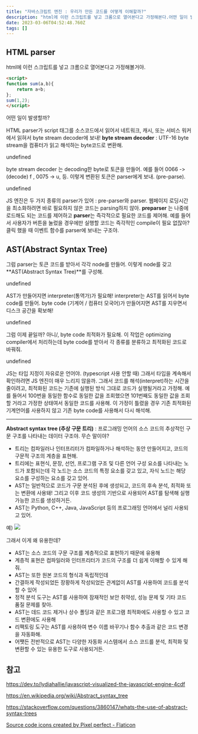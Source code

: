 ```yaml
---
title: "자바스크립트 엔진 : 우리가 만든 코드를 어떻게 이해할까?"
description: "html에 이런 스크립트를 넣고 크롬으로 열어본다고 가정해본다.어떤 일이 발생할까?HTML parser가 script 태그를 소스코드에서 읽어서 네트워크, 캐시, 또는 서비스 워커에서 읽혀서 byte stream decoder에 보내!byte stream decoder"
date: 2023-03-06T04:52:48.760Z
tags: []
---
```


## HTML parser
html에 이런 스크립트를 넣고 크롬으로 열어본다고 가정해볼거야.

```html
<script>
function sum(a,b){
	return a+b;
};
sum(1,2);
</script>
```

어떤 일이 발생할까?

HTML parser가 script 태그를 소스코드에서 읽어서 네트워크, 캐시, 또는 서비스 워커에서 읽혀서 byte stream decoder에 보내!
**byte stream decoder** : UTF-16 byte stream을 컴퓨터가 읽고 해석하는 byte코드로 변환해.

undefined

byte stream decoder 는 decoding한 byte로 토큰을 만들어.
예를 들어 0066 ->(decode) f , 0075 -> u, 등. 
이렇게 변환된 토큰은 parser에게 보내. (pre-parse). 

undefined

JS 엔진은 두 가지 종류의 parser가 있어 : pre-parser와 parser. 
웹페이지 로딩시간을 최소화하려면 바로 필요하지 않은 코드는 parsing하지 않아. 
**preparser** 는 나중에 로드해도 되는 코드를 제어하고
**parser**는 즉각적으로 필요한 코드를 제어해. 
예를 들어서 사용자가 버튼을 눌렀을 경우에만 실행할 코드는 즉각적인 compile이 필요 없잖아? 클릭 했을 때 이벤트 함수를 parser에 보내는 구조야. 

## AST(Abstract Syntax Tree)
그럼 parser는 토큰 코드를 받아서 각각 node를 만들어. 이렇게 node를 갖고 **AST(Abstract Syntax Tree)**를 구성해.

undefined

AST가 만들어지면 interpreter(통역가)가 필요해!
interpreter는 AST를 읽어서 byte code를 만들어. byte code (기계어 / 컴퓨터 모국어)가 만들어지면 AST를 지우면서 디스크 공간을 확보해!

undefined

그럼 이제 끝일까? 아니/, byte code 최적화가 필요해. 이 작업은 optimizing compiler에서 처리하는데 byte code를 받아서 각 종류를 분류하고 최적화된 코드로 바꿔줘. 

undefined

JS는 타입 지정이 자유로운 언어야. (typescript 사용 안할 때) 그래서 타입을 계속해서 확인하려면 JS 엔진이 매우 느리지 않을까. 
그래서 코드를 해석(interpret)하는 시간을 줄이려고, 최적화된 코드는 기존에 실행된 방식 그대로 코드가 실행될거라고 가정해. 예를 들어서 100번을 동일한 함수로 동일한 값을 조회했으면 101번째도 동일한 값을 조회할 거라고 가정한 상태여서 동일한 코드를 사용해. 이 가정이 틀렸을 경우 기존 최적화된 기계언어를 사용하지 않고 기존 byte code를 사용해서 다시 해석해. 

---

**Abstract syntax tree (추상 구문 트리)** : 프로그래밍 언어의 소스 코드의 추상적인 구문 구조를 나타내는 데이터 구조야.
무슨 말이야?
- 트리는 컴파일러나 인터프리터가 컴파일하거나 해석하는 동안 만들어지고, 코드의 구문적 구조의 계층을 표현해.
- 트리에는 표현식, 문장, 선언, 프로그램 구조 및 다른 언어 구성 요소를 나타내는 노드가 포함되는데 각 노드는 소스 코드의 특정 요소를 갖고 있고, 자식 노드는 해당 요소를 구성하는 요소를 갖고 있어.
- AST는 일반적으로 코드가 구문 분석된 후에 생성되고, 코드의 후속 분석, 최적화 또는 변환에 사용돼! 그리고 이후 코드 생성의 기반으로 사용되어 AST를 탐색해 실행 가능한 코드를 생성하거든.
- AST는 Python, C++, Java, JavaScript 등의 프로그래밍 언어에서 널리 사용되고 있어.

예)
![](/images/b257a038-3677-42f2-a01d-43d9e62bf599-image.png)

그래서 이게 왜 유용한데?
- AST는 소스 코드의 구문 구조를 계층적으로 표현하기 때문에 유용해
- 계층적 표현은 컴파일러와 인터프리터가 코드의 구조를 더 쉽게 이해할 수 있게 해줘.
- AST는 또한 원본 코드의 형식과 독립적인데
- 간결하게 작성되었든 장황하게 작성되었든 관계없이 AST를 사용하여 코드를 분석할 수 있어
- 정적 분석 도구는 AST를 사용하여 잠재적인 보안 취약성, 성능 문제 및 기타 코드 품질 문제를 찾아.
- AST는 데드 코드 제거나 상수 폴딩과 같은 프로그램 최적화에도 사용할 수 있고 코드 변환에도 사용해
- 리팩토링 도구는 AST를 사용하여 변수 이름 바꾸기나 함수 추출과 같은 코드 변경을 자동화해.
- 어쨋든 전반적으로 AST는 다양한 자동화 시스템에서 소스 코드를 분석, 최적화 및 변환할 수 있는 유용한 도구로 사용되거든.

## 참고
https://dev.to/lydiahallie/javascript-visualized-the-javascript-engine-4cdf

https://en.wikipedia.org/wiki/Abstract_syntax_tree

https://stackoverflow.com/questions/3860147/whats-the-use-of-abstract-syntax-trees

<a href="https://www.flaticon.com/free-icons/source-code" title="source code icons">Source code icons created by Pixel perfect - Flaticon</a>

